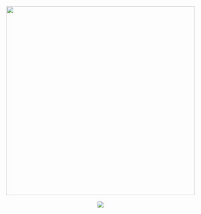   <div align="center">

<img src="https://file.garden/ZlHfQt_wRDoV_nTp/Untitled601_20241120132238.png" width="500">
<br></br><img src="https://komarev.com/ghpvc/?username=dallydaleon&label=CATHYS+CLEARED&color=DA34DC&base=1000000&style=plastic">
